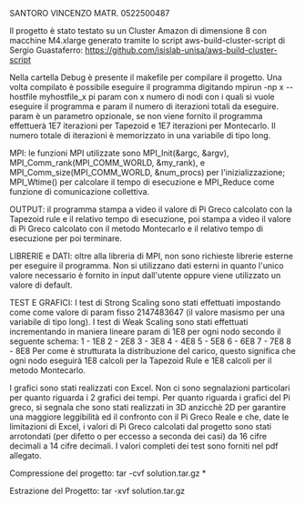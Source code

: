 SANTORO VINCENZO MATR. 0522500487

Il progetto è stato testato su un Cluster Amazon di dimensione 8 con macchine M4.xlarge generato tramite lo script aws-build-cluster-script di Sergio Guastaferro: https://github.com/isislab-unisa/aws-build-cluster-script

Nella cartella Debug è presente il makefile per compilare il progetto. Una volta compilato è possibile eseguire il programma digitando
mpirun -np x  --hostfile myhostfile_x pi param
con x numero di nodi con i quali si vuole eseguire il programma e param il numero di iterazioni totali da eseguire. param è un parametro opzionale, se non viene fornito il programma effettuerà 1E7 iterazioni per Tapezoid e 1E7 iterazioni per Montecarlo. Il numero totale di iterazioni è memorizzato in una variabile di tipo long.

MPI: le funzioni MPI utilizzate sono MPI_Init(&argc, &argv), MPI_Comm_rank(MPI_COMM_WORLD, &my_rank), e MPI_Comm_size(MPI_COMM_WORLD, &num_procs) per l'inizializzazione; MPI_Wtime() per calcolare il tempo di esecuzione e MPI_Reduce come funzione di comunicazione collettiva.

OUTPUT: il programma stampa a video il valore di Pi Greco calcolato con la Tapezoid rule e il relativo tempo di esecuzione, poi stampa a video il valore di Pi Greco calcolato con il metodo Montecarlo e il relativo tempo di esecuzione per poi terminare.

LIBRERIE e DATI: oltre alla libreria di MPI, non sono richieste librerie esterne per eseguire il programma. Non si utilizzano dati esterni in quanto l'unico valore necessario è fornito in input dall'utente oppure viene utilizzato un valore di default.

TEST E GRAFICI: I test di Strong Scaling sono stati effettuati impostando come come valore di param fisso 2147483647 (il valore masismo per una variabile di tipo long).
I test di Weak Scaling sono stati effettuati incrementando in maniera lineare param di 1E8 per ogni nodo secondo il seguente schema:
1 - 1E8
2 - 2E8
3 - 3E8
4 - 4E8
5 - 5E8
6 - 6E8
7 - 7E8
8 - 8E8
Per come è strutturata la distribuzione del carico, questo significa che ogni nodo eseguirà 1E8 calcoli per la Tapezoid Rule e 1E8 calcoli per il metodo Montecarlo.

I grafici sono stati realizzati con Excel. Non ci sono segnalazioni particolari per quanto riguarda i 2 grafici dei tempi. Per quanto riguarda i grafici del Pi greco, si segnala che sono stati realizzati in 3D anzicchè 2D per garantire una maggiore leggibilità ed il confronto con il Pi Greco Reale e che, date le limitazioni di Excel, i valori di Pi Greco calcolati dal progetto sono stati arrotondati (per difetto o per eccesso a seconda dei casi) da 16 cifre decimali a 14 cifre decimali. I valori completi dei test sono forniti nel pdf allegato. 

Compressione del progetto:
tar -cvf solution.tar.gz *

Estrazione del Progetto:
tar -xvf solution.tar.gz
